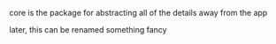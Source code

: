 core is the package for abstracting all of the details away from the app

later, this can be renamed something fancy
